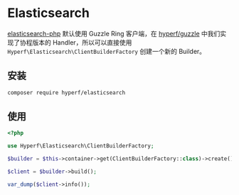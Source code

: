 # Elasticsearch

[elasticsearch-php](https://github.com/elastic/elasticsearch-php) 默认使用 Guzzle Ring 客户端，在 [hyperf/guzzle](https://github.com/hyperf-cloud/guzzle) 中我们实现了协程版本的 Handler，所以可以直接使用 `Hyperf\Elasticsearch\ClientBuilderFactory` 创建一个新的 Builder。

## 安装

```bash
composer require hyperf/elasticsearch
```
## 使用

```php
<?php

use Hyperf\Elasticsearch\ClientBuilderFactory;

$builder = $this->container->get(ClientBuilderFactory::class)->create()->setHosts(['http://127.0.0.1:9200']);

$client = $builder->build();

var_dump($client->info());
```
